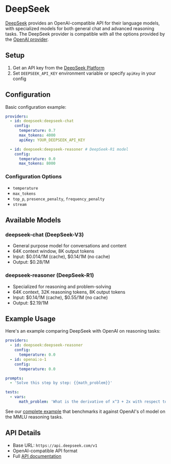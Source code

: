 # DeepSeek

[DeepSeek](https://platform.deepseek.com/) provides an OpenAI-compatible API for their language models, with specialized models for both general chat and advanced reasoning tasks. The DeepSeek provider is compatible with all the options provided by the [OpenAI provider](/docs/providers/openai/).

## Setup

1. Get an API key from the [DeepSeek Platform](https://platform.deepseek.com/)
2. Set `DEEPSEEK_API_KEY` environment variable or specify `apiKey` in your config

## Configuration

Basic configuration example:

```yaml
providers:
  - id: deepseek:deepseek-chat
    config:
      temperature: 0.7
      max_tokens: 4000
      apiKey: YOUR_DEEPSEEK_API_KEY

  - id: deepseek:deepseek-reasoner # DeepSeek-R1 model
    config:
      temperature: 0.0
      max_tokens: 8000
```

### Configuration Options

- `temperature`
- `max_tokens`
- `top_p`, `presence_penalty`, `frequency_penalty`
- `stream`

## Available Models

### deepseek-chat (DeepSeek-V3)

- General purpose model for conversations and content
- 64K context window, 8K output tokens
- Input: $0.014/1M (cache), $0.14/1M (no cache)
- Output: $0.28/1M

### deepseek-reasoner (DeepSeek-R1)

- Specialized for reasoning and problem-solving
- 64K context, 32K reasoning tokens, 8K output tokens
- Input: $0.14/1M (cache), $0.55/1M (no cache)
- Output: $2.19/1M

## Example Usage

Here's an example comparing DeepSeek with OpenAI on reasoning tasks:

```yaml
providers:
  - id: deepseek:deepseek-reasoner
    config:
      temperature: 0.0
  - id: openai:o-1
    config:
      temperature: 0.0

prompts:
  - 'Solve this step by step: {{math_problem}}'

tests:
  - vars:
      math_problem: 'What is the derivative of x^3 + 2x with respect to x?'
```

See our [complete example](https://github.com/promptfoo/promptfoo/tree/main/examples/deepseek-r1-vs-openai-o1) that benchmarks it against OpenAI's o1 model on the MMLU reasoning tasks.

## API Details

- Base URL: `https://api.deepseek.com/v1`
- OpenAI-compatible API format
- Full [API documentation](https://platform.deepseek.com/docs)
